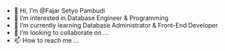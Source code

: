 - 👋 Hi, I’m @Fajar Setyo Pambudi
- 👀 I’m interested in Database Engineer & Programming
- 🌱 I’m currently learning Database Administrator & Front-End Developer
- 💞️ I’m looking to collaborate on ...
- 📫 How to reach me ...

<!---
Fajar010300/Fajar010300 is a ✨ special ✨ repository because its `README.md` (this file) appears on your GitHub profile.
You can click the Preview link to take a look at your changes.
--->
